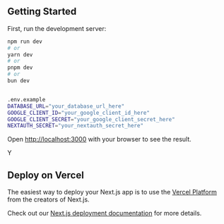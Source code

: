 

## Getting Started

First, run the development server:

```bash
npm run dev
# or
yarn dev
# or
pnpm dev
# or
bun dev


.env.example
DATABASE_URL="your_database_url_here"
GOOGLE_CLIENT_ID="your_google_client_id_here"
GOOGLE_CLIENT_SECRET="your_google_client_secret_here"
NEXTAUTH_SECRET="your_nextauth_secret_here"

```

Open [http://localhost:3000](http://localhost:3000) with your browser to see the result.

Y

## Deploy on Vercel

The easiest way to deploy your Next.js app is to use the [Vercel Platform](https://vercel.com/new?utm_medium=default-template&filter=next.js&utm_source=create-next-app&utm_campaign=create-next-app-readme) from the creators of Next.js.

Check out our [Next.js deployment documentation](https://nextjs.org/docs/app/building-your-application/deploying) for more details.
